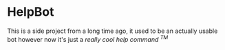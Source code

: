 # HelpBot
This is a side project from a long time ago, it used to be an actually usable bot however now it's just a *really cool help command <sup>TM</sup>*
